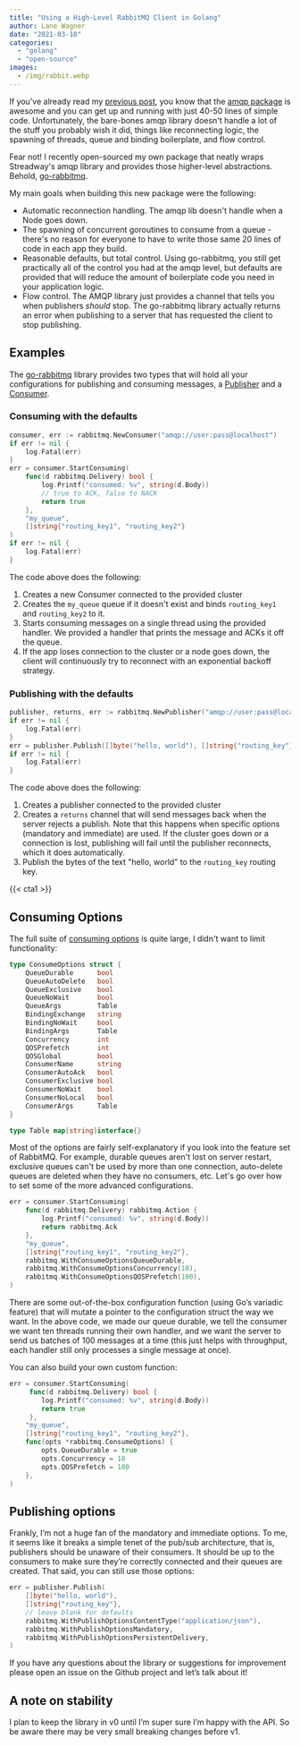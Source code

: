 ```yaml
---
title: "Using a High-Level RabbitMQ Client in Golang"
author: Lane Wagner
date: "2021-03-10"
categories: 
  - "golang"
  - "open-source"
images:
  - /img/rabbit.webp
---
```


If you've already read my [previous post](/golang/connecting-to-rabbitmq-in-golang/), you know that the [amqp package](https://github.com/streadway/amqp) is awesome and you can get up and running with just 40-50 lines of simple code. Unfortunately, the bare-bones amqp library doesn't handle a lot of the stuff you probably wish it did, things like reconnecting logic, the spawning of threads, queue and binding boilerplate, and flow control.

Fear not! I recently open-sourced my own package that neatly wraps Streadway's amqp library and provides those higher-level abstractions. Behold, [go-rabbitmq](https://github.com/wagslane/go-rabbitmq).

My main goals when building this new package were the following:

- Automatic reconnection handling. The amqp lib doesn't handle when a Node goes down.
- The spawning of concurrent goroutines to consume from a queue - there's no reason for everyone to have to write those same 20 lines of code in each app they build.
- Reasonable defaults, but total control. Using go-rabbitmq, you still get practically all of the control you had at the amqp level, but defaults are provided that will reduce the amount of boilerplate code you need in your application logic.
- Flow control. The AMQP library just provides a channel that tells you when publishers _should_ stop. The go-rabbitmq library actually returns an error when publishing to a server that has requested the client to stop publishing.

## Examples

The [go-rabbitmq](https://github.com/wagslane/go-rabbitmq) library provides two types that will hold all your configurations for publishing and consuming messages, a [Publisher](https://pkg.go.dev/github.com/wagslane/go-rabbitmq?utm_source=godoc#Publisher) and a [Consumer](https://pkg.go.dev/github.com/wagslane/go-rabbitmq?utm_source=godoc#Consumer).

### Consuming with the defaults

```go
consumer, err := rabbitmq.NewConsumer("amqp://user:pass@localhost")
if err != nil {
    log.Fatal(err)
}
err = consumer.StartConsuming(
    func(d rabbitmq.Delivery) bool {
        log.Printf("consumed: %v", string(d.Body))
        // true to ACK, false to NACK
        return true
    },
    "my_queue",
    []string{"routing_key1", "routing_key2"}
)
if err != nil {
    log.Fatal(err)
}
```

The code above does the following:

1. Creates a new Consumer connected to the provided cluster
2. Creates the `my_queue` queue if it doesn't exist and binds `routing_key1` and `routing_key2` to it.
3. Starts consuming messages on a single thread using the provided handler. We provided a handler that prints the message and ACKs it off the queue.
4. If the app loses connection to the cluster or a node goes down, the client will continuously try to reconnect with an exponential backoff strategy.

### Publishing with the defaults

```go
publisher, returns, err := rabbitmq.NewPublisher("amqp://user:pass@localhost")
if err != nil {
    log.Fatal(err)
}
err = publisher.Publish([]byte("hello, world"), []string{"routing_key"})
if err != nil {
    log.Fatal(err)
}
```

The code above does the following:

1. Creates a publisher connected to the provided cluster
2. Creates a `returns` channel that will send messages back when the server rejects a publish. Note that this happens when specific options (mandatory and immediate) are used. If the cluster goes down or a connection is lost, publishing will fail until the publisher reconnects, which it does automatically.
3. Publish the bytes of the text "hello, world" to the `routing_key` routing key.

{{< cta1 >}}

## Consuming Options

The full suite of [consuming options](https://pkg.go.dev/github.com/wagslane/go-rabbitmq?utm_source=godoc#ConsumeOptions) is quite large, I didn't want to limit functionality:

```go
type ConsumeOptions struct {
    QueueDurable      bool
    QueueAutoDelete   bool
    QueueExclusive    bool
    QueueNoWait       bool
    QueueArgs         Table
    BindingExchange   string
    BindingNoWait     bool
    BindingArgs       Table
    Concurrency       int
    QOSPrefetch       int
    QOSGlobal         bool
    ConsumerName      string
    ConsumerAutoAck   bool
    ConsumerExclusive bool
    ConsumerNoWait    bool
    ConsumerNoLocal   bool
    ConsumerArgs      Table
}

type Table map[string]interface{}
```

Most of the options are fairly self-explanatory if you look into the feature set of RabbitMQ. For example, durable queues aren't lost on server restart, exclusive queues can't be used by more than one connection, auto-delete queues are deleted when they have no consumers, etc. Let's go over how to set some of the more advanced configurations.

```go
err = consumer.StartConsuming(
    func(d rabbitmq.Delivery) rabbitmq.Action {
        log.Printf("consumed: %v", string(d.Body))
        return rabbitmq.Ack
    },
    "my_queue",
    []string{"routing_key1", "routing_key2"},
    rabbitmq.WithConsumeOptionsQueueDurable,
    rabbitmq.WithConsumeOptionsConcurrency(10),
    rabbitmq.WithConsumeOptionsQOSPrefetch(100),
)
```

There are some out-of-the-box configuration function (using Go’s variadic feature) that will mutate a pointer to the configuration struct the way we want. In the above code, we made our queue durable, we tell the consumer we want ten threads running their own handler, and we want the server to send us batches of 100 messages at a time (this just helps with throughput, each handler still only processes a single message at once).

You can also build your own custom function:

```go
err = consumer.StartConsuming(
     func(d rabbitmq.Delivery) bool {
        log.Printf("consumed: %v", string(d.Body))
        return true
     },
    "my_queue",
    []string{"routing_key1", "routing_key2"},
    func(opts *rabbitmq.ConsumeOptions) {
        opts.QueueDurable = true
        opts.Concurrency = 10
        opts.QOSPrefetch = 100
    },
)
```

## Publishing options

Frankly, I’m not a huge fan of the mandatory and immediate options. To me, it seems like it breaks a simple tenet of the pub/sub architecture, that is, publishers should be unaware of their consumers. It should be up to the consumers to make sure they’re correctly connected and their queues are created. That said, you can still use those options:

```go
err = publisher.Publish(
    []byte("hello, world"),
    []string{"routing_key"},
    // leave blank for defaults
    rabbitmq.WithPublishOptionsContentType("application/json"),
    rabbitmq.WithPublishOptionsMandatory,
    rabbitmq.WithPublishOptionsPersistentDelivery,
)
```

If you have any questions about the library or suggestions for improvement please open an issue on the Github project and let’s talk about it!

## A note on stability

I plan to keep the library in v0 until I’m super sure I’m happy with the API. So be aware there may be very small breaking changes before v1.

